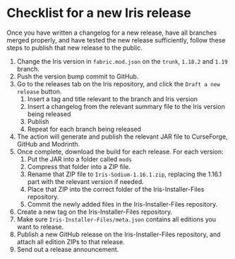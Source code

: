 # Checklist for a new Iris release

Once you have written a changelog for a new release, have all branches merged properly, and have tested the new
release sufficiently, follow these steps to publish that new release to the public.

1. Change the Iris version in `fabric.mod.json` on the `trunk`, `1.18.2` and `1.19` branch.
2. Push the version bump commit to GitHub.
3. Go to the releases tab on the Iris repository, and click the `Draft a new release` button.
    1. Insert a tag and title relevant to the branch and Iris version
    2. Insert a changelog from the relevant summary file to the Iris version being released
    3. Publish
    4. Repeat for each branch being released
4. The action will generate and publish the relevant JAR file to CurseForge, GitHub and Modrinth.
5. Once complete, download the build for each release. For each version:
    1. Put the JAR into a folder called `mods`
    2. Compress that folder into a ZIP file.
    3. Rename that ZIP file to `Iris-Sodium-1.16.1.zip`, replacing the 1.16.1 part with the relevant version if needed.
    4. Place that ZIP into the correct folder of the Iris-Installer-Files repository.
    5. Commit the newly added files in the Iris-Installer-Files repository.
6. Create a new tag on the Iris-Installer-Files repository.
7. Make sure `Iris-Installer-Files/meta.json` contains all editions you want to release.
8. Publish a new GitHub release on the Iris-Installer-Files repository, and attach all edition ZIPs to that release.
9. Send out a release announcement.
